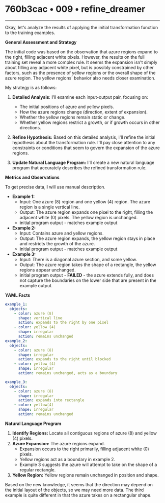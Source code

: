 # 760b3cac • 009 • refine_dreamer

---
Okay, let's analyze the results of applying the initial transformation function to the training examples.

**General Assessment and Strategy**

The initial code was based on the observation that azure regions expand to the right, filling adjacent white pixels. However, the results on the full training set reveal a more complex rule. It seems the expansion isn't simply about filling any adjacent white pixel, but is possibly constrained by other factors, such as the presence of yellow regions or the overall shape of the azure region. The yellow regions' behavior also needs closer examination.

My strategy is as follows:

1.  **Detailed Analysis:** I'll examine each input-output pair, focusing on:
    *   The initial positions of azure and yellow pixels.
    *   How the azure regions change (direction, extent of expansion).
    *   Whether the yellow regions remain static or change.
    * Whether yellow regions restrict a growth, or if growth occurs in other directions.

2.  **Refine Hypothesis:** Based on this detailed analysis, I'll refine the initial hypothesis about the transformation rule. I'll pay close attention to any constraints or conditions that seem to govern the expansion of the azure regions.

3.  **Update Natural Language Program:** I'll create a new natural language program that accurately describes the refined transformation rule.

**Metrics and Observations**

To get precise data, I will use manual description.

*   **Example 1:**
    *   Input: One azure (8) region and one yellow (4) region. The azure region is a single vertical line.
    *   Output: The azure region expands one pixel to the right, filling the adjacent white (0) pixels. The yellow region is unchanged.
    * initial program output - matches example output
*   **Example 2:**
    *   Input: Contains azure and yellow regions.
    *   Output: The azure region expands, the yellow region stays in place and restricts the growth of the azure.
    * initial program output - matches example output
*   **Example 3:**
    *  Input: There is a diagonal azure section, and some yellow.
    *  Output: The azure region takes the shape of a rectangle, the yellow regions appear unchanged.
    * initial program output - **FAILED** - the azure extends fully, and does not capture the boundaries on the lower side that are present in the example output.

**YAML Facts**

```yaml
example_1:
  objects:
    - color: azure (8)
      shape: vertical line
      action: expands to the right by one pixel
    - color: yellow (4)
      shape: irregular
      action: remains unchanged
example_2:
  objects:
    - color: azure (8)
      shape: irregular
      action: expands to the right until blocked
    - color: yellow (4)
      shape: irregular
      action: remains unchanged, acts as a boundary

example_3:
  objects:
    - color: azure (8)
      shape: irregular
      action: expands into rectangle
    - color: yellow(4)
      shape: irregular
      action: remains unchanged
```

**Natural Language Program**

1.  **Identify Regions:** Locate all contiguous regions of azure (8) and yellow (4) pixels.
2.  **Azure Expansion:** The azure regions expand.
    *   Expansion occurs to the right primarily, filling adjacent white (0) pixels.
    *   Yellow regions act as a boundary in example 2.
    * Example 3 suggests the azure will attempt to take on the shape of a regular rectangle.
3.  **Yellow Region:** Yellow regions remain unchanged in position and shape.

Based on the new knowledge, it seems that the direction may depend on the initial layout of the objects, so we may need more data. The third example is quite different in that the azure takes on a rectangular shape.

